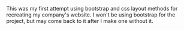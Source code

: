 This was my first attempt using bootstrap and css layout methods for recreating my company's website. I won't be using bootstrap for the project, but may come back to it after I make one without it. 
